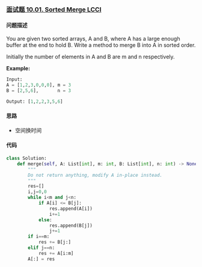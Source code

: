 ### [面试题 10.01. Sorted Merge LCCI](https://leetcode-cn.com/problems/sorted-merge-lcci/)

#### 问题描述
You are given two sorted arrays, A and B, where A has a large enough buffer at the end to hold B. Write a method to merge B into A in sorted order.

Initially the number of elements in A and B are m and n respectively.

**Example:**
```python
Input:
A = [1,2,3,0,0,0], m = 3
B = [2,5,6],       n = 3

Output: [1,2,2,3,5,6]
```

#### 思路
- 空间换时间

#### 代码

```python
class Solution:
    def merge(self, A: List[int], m: int, B: List[int], n: int) -> None:
        """
        Do not return anything, modify A in-place instead.
        """
        res=[]
        i,j=0,0
        while i<m and j<n:
            if A[i] <= B[j]:
                res.append(A[i])
                i+=1
            else:
                res.append(B[j])
                j+=1
        if i==m:
            res += B[j:]
        elif j==n:
            res += A[i:m]
        A[:] = res
```